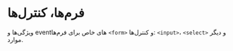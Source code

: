 # فرم‌ها، کنترل‌ها

ویژگی‌ها و eventهای خاص برای فرم‌ها `<form>` و کنترل‌ها: `<input>`، `<select>` و دیگر موارد.
